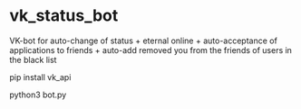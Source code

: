 # vk_status_bot
VK-bot for auto-change of status + eternal online + auto-acceptance of applications to friends + auto-add removed you from the friends of users in the black list

pip install vk_api

python3 bot.py
